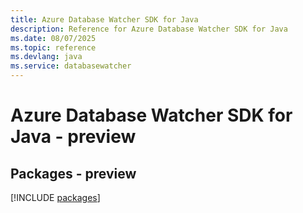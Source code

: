 ```yaml
---
title: Azure Database Watcher SDK for Java
description: Reference for Azure Database Watcher SDK for Java
ms.date: 08/07/2025
ms.topic: reference
ms.devlang: java
ms.service: databasewatcher
---
```

# Azure Database Watcher SDK for Java - preview
## Packages - preview
[!INCLUDE [packages](database-watcher-index.md)]